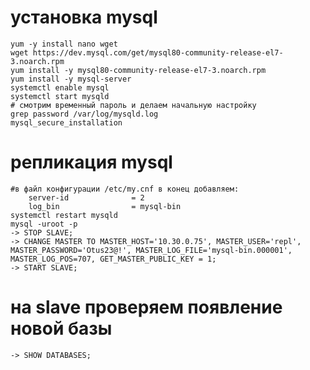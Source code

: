 # установка mysql
    yum -y install nano wget
    wget https://dev.mysql.com/get/mysql80-community-release-el7-3.noarch.rpm
    yum install -y mysql80-community-release-el7-3.noarch.rpm
    yum install -y mysql-server
    systemctl enable mysql
    systemctl start mysqld 
    # смотрим временный пароль и делаем начальную настройку
    grep password /var/log/mysqld.log
    mysql_secure_installation
# репликация mysql
    #в файл конфигурации /etc/my.cnf в конец добавляем:
        server-id              = 2
        log_bin                = mysql-bin
    systemctl restart mysqld
    mysql -uroot -p
    -> STOP SLAVE;
    -> CHANGE MASTER TO MASTER_HOST='10.30.0.75', MASTER_USER='repl', MASTER_PASSWORD='Otus23@!', MASTER_LOG_FILE='mysql-bin.000001', MASTER_LOG_POS=707, GET_MASTER_PUBLIC_KEY = 1;
    -> START SLAVE;
# на slave проверяем появление новой базы
    -> SHOW DATABASES;
